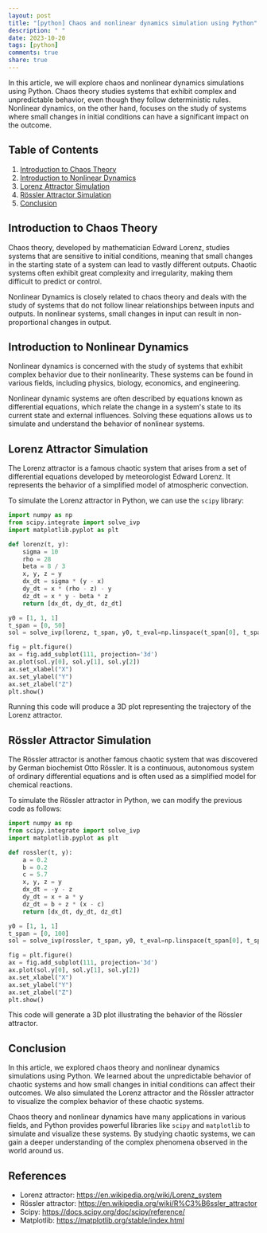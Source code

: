 ```yaml
---
layout: post
title: "[python] Chaos and nonlinear dynamics simulation using Python"
description: " "
date: 2023-10-20
tags: [python]
comments: true
share: true
---
```


In this article, we will explore chaos and nonlinear dynamics simulations using Python. Chaos theory studies systems that exhibit complex and unpredictable behavior, even though they follow deterministic rules. Nonlinear dynamics, on the other hand, focuses on the study of systems where small changes in initial conditions can have a significant impact on the outcome.

## Table of Contents
1. [Introduction to Chaos Theory](#introduction)
2. [Introduction to Nonlinear Dynamics](#nonlinear-dynamics)
3. [Lorenz Attractor Simulation](#lorenz-attractor)
4. [Rössler Attractor Simulation](#rossler-attractor)
5. [Conclusion](#conclusion)

## Introduction to Chaos Theory<a name="introduction"></a>

Chaos theory, developed by mathematician Edward Lorenz, studies systems that are sensitive to initial conditions, meaning that small changes in the starting state of a system can lead to vastly different outputs. Chaotic systems often exhibit great complexity and irregularity, making them difficult to predict or control.

Nonlinear Dynamics is closely related to chaos theory and deals with the study of systems that do not follow linear relationships between inputs and outputs. In nonlinear systems, small changes in input can result in non-proportional changes in output.

## Introduction to Nonlinear Dynamics<a name="nonlinear-dynamics"></a>

Nonlinear dynamics is concerned with the study of systems that exhibit complex behavior due to their nonlinearity. These systems can be found in various fields, including physics, biology, economics, and engineering.

Nonlinear dynamic systems are often described by equations known as differential equations, which relate the change in a system's state to its current state and external influences. Solving these equations allows us to simulate and understand the behavior of nonlinear systems.

## Lorenz Attractor Simulation<a name="lorenz-attractor"></a>

The Lorenz attractor is a famous chaotic system that arises from a set of differential equations developed by meteorologist Edward Lorenz. It represents the behavior of a simplified model of atmospheric convection.

To simulate the Lorenz attractor in Python, we can use the `scipy` library:

```python
import numpy as np
from scipy.integrate import solve_ivp
import matplotlib.pyplot as plt

def lorenz(t, y):
    sigma = 10
    rho = 28
    beta = 8 / 3
    x, y, z = y
    dx_dt = sigma * (y - x)
    dy_dt = x * (rho - z) - y
    dz_dt = x * y - beta * z
    return [dx_dt, dy_dt, dz_dt]

y0 = [1, 1, 1]
t_span = [0, 50]
sol = solve_ivp(lorenz, t_span, y0, t_eval=np.linspace(t_span[0], t_span[1], 10000))

fig = plt.figure()
ax = fig.add_subplot(111, projection='3d')
ax.plot(sol.y[0], sol.y[1], sol.y[2])
ax.set_xlabel("X")
ax.set_ylabel("Y")
ax.set_zlabel("Z")
plt.show()
```

Running this code will produce a 3D plot representing the trajectory of the Lorenz attractor.

## Rössler Attractor Simulation<a name="rossler-attractor"></a>

The Rössler attractor is another famous chaotic system that was discovered by German biochemist Otto Rössler. It is a continuous, autonomous system of ordinary differential equations and is often used as a simplified model for chemical reactions.

To simulate the Rössler attractor in Python, we can modify the previous code as follows:

```python
import numpy as np
from scipy.integrate import solve_ivp
import matplotlib.pyplot as plt

def rossler(t, y):
    a = 0.2
    b = 0.2
    c = 5.7
    x, y, z = y
    dx_dt = -y - z
    dy_dt = x + a * y
    dz_dt = b + z * (x - c)
    return [dx_dt, dy_dt, dz_dt]

y0 = [1, 1, 1]
t_span = [0, 100]
sol = solve_ivp(rossler, t_span, y0, t_eval=np.linspace(t_span[0], t_span[1], 10000))

fig = plt.figure()
ax = fig.add_subplot(111, projection='3d')
ax.plot(sol.y[0], sol.y[1], sol.y[2])
ax.set_xlabel("X")
ax.set_ylabel("Y")
ax.set_zlabel("Z")
plt.show()
```

This code will generate a 3D plot illustrating the behavior of the Rössler attractor.

## Conclusion<a name="conclusion"></a>

In this article, we explored chaos theory and nonlinear dynamics simulations using Python. We learned about the unpredictable behavior of chaotic systems and how small changes in initial conditions can affect their outcomes. We also simulated the Lorenz attractor and the Rössler attractor to visualize the complex behavior of these chaotic systems.

Chaos theory and nonlinear dynamics have many applications in various fields, and Python provides powerful libraries like `scipy` and `matplotlib` to simulate and visualize these systems. By studying chaotic systems, we can gain a deeper understanding of the complex phenomena observed in the world around us.

## References

- Lorenz attractor: https://en.wikipedia.org/wiki/Lorenz_system
- Rössler attractor: https://en.wikipedia.org/wiki/R%C3%B6ssler_attractor
- Scipy: https://docs.scipy.org/doc/scipy/reference/
- Matplotlib: https://matplotlib.org/stable/index.html